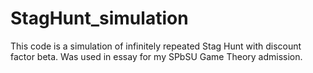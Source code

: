 # StagHunt_simulation
This code is a simulation of infinitely repeated Stag Hunt with discount factor beta.
Was used in essay for my SPbSU Game Theory admission.
